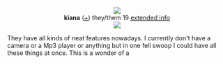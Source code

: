 <p align="center">
  <img src="https://cdn.discordapp.com/attachments/431499091269124117/1144071206044172288/tlalah.png">
  <br><strong>kiana</strong> (<a href="https://en.pronouns.page/@orangutanfather">+</a>) they/them 19 <a href="https://finality.straw.page/">extended info</a>
  <br><img src="https://cdn.discordapp.com/attachments/431499091269124117/1144074676360986635/music_notes.gif">
  
  They have all kinds of neat features nowadays. I currently don't have a camera or a Mp3 player or anything but in one fell swoop I could have all these things at once. This is a wonder of a
</p>
